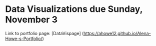 # Data Visualizations due Sunday, November 3
Link to portfolio page: [DataVispage] (https://ahowe12.github.io/Alena-Howe-s-Portfolio/)
